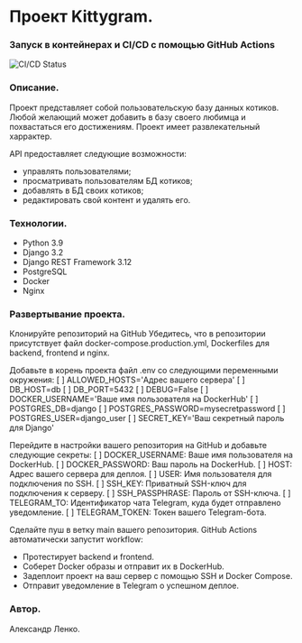 # Проект Kittygram.

### Запуск в контейнерах и CI/CD с помощью GitHub Actions

![CI/CD Status](https://github.com/alxlen/kittygram_final/actions/workflows/main.yml/badge.svg)

### Описание.

Проект представляет собой пользовательскую базу данных котиков.
Любой желающий может добавить в базу своего любимца и похвастаться его достижениям.
Проект имеет развлекательный харрактер.

API предоставляет следующие возможности: 
- управлять пользователями;
- просматривать пользователям БД котиков;
- добавлять в БД своих котиков;
- редактировать свой контент и удалять его.

### Технологии.

- Python 3.9
- Django 3.2
- Django REST Framework 3.12
- PostgreSQL
- Docker
- Nginx

### Развертывание проекта.

Клонируйте репозиторий на GitHub
Убедитесь, что в репозитории присутствует файл docker-compose.production.yml, 
Dockerfiles для backend, frontend и nginx.

Добавьте в корень проекта файл .env со следующими переменными окружения:
[ ] ALLOWED_HOSTS='Адрес вашего сервера'
[ ] DB_HOST=db
[ ] DB_PORT=5432
[ ] DEBUG=False
[ ] DOCKER_USERNAME='Ваше имя пользователя на DockerHub'
[ ] POSTGRES_DB=django
[ ] POSTGRES_PASSWORD=mysecretpassword
[ ] POSTGRES_USER=django_user
[ ] SECRET_KEY='Ваш секретный пароль для Django'

Перейдите в настройки вашего репозитория на GitHub и добавьте следующие секреты:
[ ] DOCKER_USERNAME: Ваше имя пользователя на DockerHub.
[ ] DOCKER_PASSWORD: Ваш пароль на DockerHub.
[ ] HOST: Адрес вашего сервера для деплоя.
[ ] USER: Имя пользователя для подключения по SSH.
[ ] SSH_KEY: Приватный SSH-ключ для подключения к серверу.
[ ] SSH_PASSPHRASE: Пароль от SSH-ключа.
[ ] TELEGRAM_TO: Идентификатор чата Telegram, куда будет отправлено уведомление.
[ ] TELEGRAM_TOKEN: Токен вашего Telegram-бота.

Сделайте пуш в ветку main вашего репозитория. 
GitHub Actions автоматически запустит workflow:
- Протестирует backend и frontend.
- Соберет Docker образы и отправит их в DockerHub.
- Задеплоит проект на ваш сервер с помощью SSH и Docker Compose.
- Отправит уведомление в Telegram о успешном деплое.

### Автор.

Александр Ленко.
